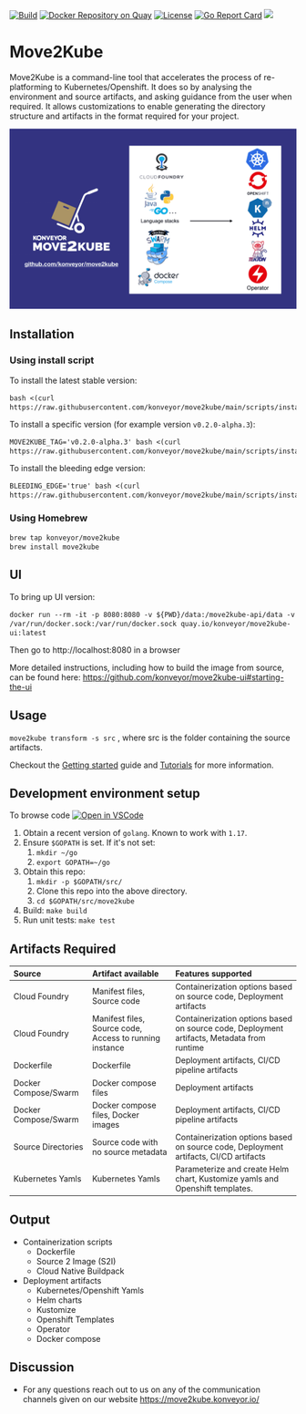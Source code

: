 [![Build](https://github.com/konveyor/move2kube/workflows/Build/badge.svg "Github Actions")](https://github.com/konveyor/move2kube/actions?query=workflow%3ABuild)
[![Docker Repository on Quay](https://quay.io/repository/konveyor/move2kube/status "Docker Repository on Quay")](https://quay.io/repository/konveyor/move2kube)
[![License](https://img.shields.io/:license-apache-blue.svg)](https://www.apache.org/licenses/LICENSE-2.0.html)
[![Go Report Card](https://goreportcard.com/badge/github.com/konveyor/move2kube)](https://goreportcard.com/report/github.com/konveyor/move2kube)
[<img src="https://img.shields.io/badge/slack-konveyor/move2kube-green.svg?logo=slack">](https://kubernetes.slack.com/archives/CR85S82A2)


# Move2Kube

Move2Kube is a command-line tool that accelerates the process of re-platforming to Kubernetes/Openshift. It does so by analysing the environment and source artifacts, and asking guidance from the user when required. It allows customizations to enable generating the directory structure and artifacts in the format required for your project.

![Usage](./imgs/overview.png)

## Installation

### Using install script

To install the latest stable version:
```
bash <(curl https://raw.githubusercontent.com/konveyor/move2kube/main/scripts/install.sh)
```

To install a specific version (for example version `v0.2.0-alpha.3`):
```
MOVE2KUBE_TAG='v0.2.0-alpha.3' bash <(curl https://raw.githubusercontent.com/konveyor/move2kube/main/scripts/install.sh)
```

To install the bleeding edge version:
```
BLEEDING_EDGE='true' bash <(curl https://raw.githubusercontent.com/konveyor/move2kube/main/scripts/install.sh)
```

### Using Homebrew

```
brew tap konveyor/move2kube
brew install move2kube
```

## UI

To bring up UI version:

```
docker run --rm -it -p 8080:8080 -v ${PWD}/data:/move2kube-api/data -v /var/run/docker.sock:/var/run/docker.sock quay.io/konveyor/move2kube-ui:latest
```
Then go to http://localhost:8080 in a browser

More detailed instructions, including how to build the image from source, can be found here: https://github.com/konveyor/move2kube-ui#starting-the-ui

## Usage

`move2kube transform -s src` , where src is the folder containing the source artifacts.

Checkout the [Getting started](https://move2kube.konveyor.io/docs/getting-started) guide and [Tutorials](https://move2kube.konveyor.io/docs/tutorial) for more information.

## Development environment setup

To browse code [![Open in VSCode](https://open.vscode.dev/badges/open-in-vscode.svg)](https://open.vscode.dev/konveyor/move2kube)

1. Obtain a recent version of `golang`. Known to work with `1.17`.
1. Ensure `$GOPATH` is set. If it's not set:
   1. `mkdir ~/go`
   1. `export GOPATH=~/go`
1. Obtain this repo:
   1. `mkdir -p $GOPATH/src/`
   1. Clone this repo into the above directory.
   1. `cd $GOPATH/src/move2kube`
1. Build: `make build`
1. Run unit tests: `make test`

## Artifacts Required

| Source | Artifact available | Features supported |
|:-------|:-------------------|:-------------------|
| Cloud Foundry | Manifest files, Source code | Containerization options based on source code, Deployment artifacts |
| Cloud Foundry | Manifest files, Source code, Access to running instance | Containerization options based on source code, Deployment artifacts, Metadata from runtime |
| Dockerfile | Dockerfile | Deployment artifacts, CI/CD pipeline artifacts |
| Docker Compose/Swarm | Docker compose files | Deployment artifacts |
| Docker Compose/Swarm | Docker compose files, Docker images | Deployment artifacts, CI/CD pipeline artifacts |
| Source Directories | Source code with no source metadata |  Containerization options based on source code, Deployment artifacts, CI/CD artifacts |
| Kubernetes Yamls | Kubernetes Yamls | Parameterize and create Helm chart, Kustomize yamls and Openshift templates. |

## Output

* Containerization scripts
  * Dockerfile
  * Source 2 Image (S2I)
  * Cloud Native Buildpack
* Deployment artifacts
  * Kubernetes/Openshift Yamls
  * Helm charts
  * Kustomize
  * Openshift Templates
  * Operator
  * Docker compose

## Discussion

* For any questions reach out to us on any of the communication channels given on our website https://move2kube.konveyor.io/
